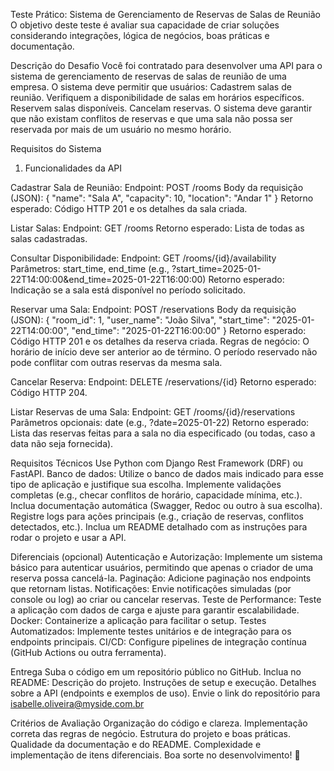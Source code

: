 Teste Prático: Sistema de Gerenciamento de Reservas de Salas de Reunião
O objetivo deste teste é avaliar sua capacidade de criar soluções considerando integrações, lógica de negócios, boas práticas e documentação.

Descrição do Desafio
Você foi contratado para desenvolver uma API para o sistema de gerenciamento de reservas de salas de reunião de uma empresa. O sistema deve permitir que usuários:
Cadastrem salas de reunião.
Verifiquem a disponibilidade de salas em horários específicos.
Reservem salas disponíveis.
Cancelam reservas.
O sistema deve garantir que não existam conflitos de reservas e que uma sala não possa ser reservada por mais de um usuário no mesmo horário.

Requisitos do Sistema
1. Funcionalidades da API

Cadastrar Sala de Reunião:
Endpoint: POST /rooms
Body da requisição (JSON):
 {
  "name": "Sala A",
  "capacity": 10,
  "location": "Andar 1"
}
Retorno esperado: Código HTTP 201 e os detalhes da sala criada.

Listar Salas:
Endpoint: GET /rooms
Retorno esperado: Lista de todas as salas cadastradas.

Consultar Disponibilidade:
Endpoint: GET /rooms/{id}/availability
Parâmetros: start_time, end_time (e.g., ?start_time=2025-01-22T14:00:00&end_time=2025-01-22T16:00:00)
Retorno esperado: Indicação se a sala está disponível no período solicitado.

Reservar uma Sala:
Endpoint: POST /reservations
Body da requisição (JSON):
 {
  "room_id": 1,
  "user_name": "João Silva",
  "start_time": "2025-01-22T14:00:00",
  "end_time": "2025-01-22T16:00:00"
}
Retorno esperado: Código HTTP 201 e os detalhes da reserva criada.
Regras de negócio:
O horário de início deve ser anterior ao de término.
O período reservado não pode conflitar com outras reservas da mesma sala.

Cancelar Reserva:
Endpoint: DELETE /reservations/{id}
Retorno esperado: Código HTTP 204.

Listar Reservas de uma Sala:
Endpoint: GET /rooms/{id}/reservations
Parâmetros opcionais: date (e.g., ?date=2025-01-22)
Retorno esperado: Lista das reservas feitas para a sala no dia especificado (ou todas, caso a data não seja fornecida).

Requisitos Técnicos
Use Python com Django Rest Framework (DRF) ou FastAPI.
Banco de dados: Utilize o banco de dados mais indicado para esse tipo de aplicação e justifique sua escolha.
Implemente validações completas (e.g., checar conflitos de horário, capacidade mínima, etc.).
Inclua documentação automática (Swagger, Redoc ou outro à sua escolha).
Registre logs para ações principais (e.g., criação de reservas, conflitos detectados, etc.).
Inclua um README detalhado com as instruções para rodar o projeto e usar a API.

Diferenciais (opcional)
Autenticação e Autorização: Implemente um sistema básico para autenticar usuários, permitindo que apenas o criador de uma reserva possa cancelá-la.
Paginação: Adicione paginação nos endpoints que retornam listas.
Notificações: Envie notificações simuladas (por console ou log) ao criar ou cancelar reservas.
Teste de Performance: Teste a aplicação com dados de carga e ajuste para garantir escalabilidade.
Docker: Containerize a aplicação para facilitar o setup.
Testes Automatizados: Implemente testes unitários e de integração para os endpoints principais.
CI/CD: Configure pipelines de integração contínua (GitHub Actions ou outra ferramenta).

Entrega
Suba o código em um repositório público no GitHub.
Inclua no README:
Descrição do projeto.
Instruções de setup e execução.
Detalhes sobre a API (endpoints e exemplos de uso).
Envie o link do repositório para isabelle.oliveira@myside.com.br

Critérios de Avaliação
Organização do código e clareza.
Implementação correta das regras de negócio.
Estrutura do projeto e boas práticas.
Qualidade da documentação e do README.
Complexidade e implementação de itens diferenciais.
Boa sorte no desenvolvimento! 🚀